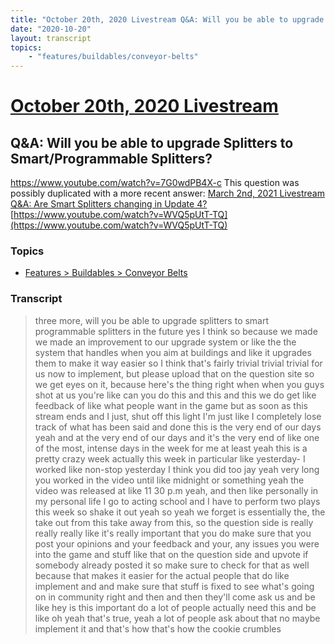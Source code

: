 ```yaml
---
title: "October 20th, 2020 Livestream Q&A: Will you be able to upgrade Splitters to Smart/Programmable Splitters?"
date: "2020-10-20"
layout: transcript
topics:
    - "features/buildables/conveyor-belts"
---
```

# [October 20th, 2020 Livestream](../2020-10-20.md)
## Q&A: Will you be able to upgrade Splitters to Smart/Programmable Splitters?
https://www.youtube.com/watch?v=7G0wdPB4X-c
This question was possibly duplicated with a more recent answer: [March 2nd, 2021 Livestream Q&A: Are Smart Splitters changing in Update 4?](./yt-WVQ5pUtT-TQ.md) [https://www.youtube.com/watch?v=WVQ5pUtT-TQ](https://www.youtube.com/watch?v=WVQ5pUtT-TQ)


### Topics
* [Features > Buildables > Conveyor Belts](../topics/features/buildables/conveyor-belts.md)

### Transcript

> three more, will you be able to upgrade splitters to smart programmable splitters in the future yes I think so because we made we made an improvement to our upgrade system or like the the system that handles when you aim at buildings and like it upgrades them to make it way easier so I think that's fairly trivial trivial trivial for us now to implement, but please upload that on the question site so we get eyes on it, because here's the thing right when when you guys shot at us you're like can you do this and this and this we do get like feedback of like what people want in the game but as soon as this stream ends and I just, shut off this light I'm just like I completely lose track of what has been said and done this is the very end of our days yeah and at the very end of our days and it's the very end of like one of the most, intense days in the week for me at least yeah this is a pretty crazy week actually this week in particular like yesterday- I worked like non-stop yesterday I think you did too jay yeah very long you worked in the video until like midnight or something yeah the video was released at like 11 30 p.m yeah, and then like personally in my personal life I go to acting school and I have to perform two plays this week so shake it out yeah so yeah we forget is essentially the, the take out from this take away from this, so the question side is really really really like it's really important that you do make sure that you post your opinions and your feedback and your, any issues you were into the game and stuff like that on the question side and upvote if somebody already posted it so make sure to check for that as well because that makes it easier for the actual people that do like implement and and make sure that stuff is fixed to see what's going on in community right and then and then they'll come ask us and be like hey is this important do a lot of people actually need this and be like oh yeah that's true, yeah a lot of people ask about that no maybe implement it and that's how that's how the cookie crumbles
